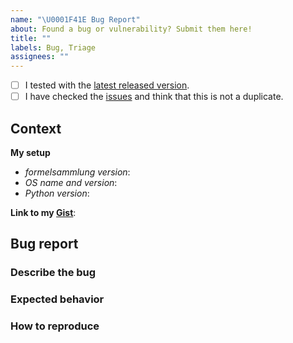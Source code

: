 ```yaml
---
name: "\U0001F41E Bug Report"
about: Found a bug or vulnerability? Submit them here!
title: ""
labels: Bug, Triage
assignees: ""
---
```


<!--
    First of all thank you for discovering and submitting an issue.

    Before submitting the issue please check the checklist below and
    make sure that all boxes are ticked after you have fulfilled their tasks.
-->

<!-- For checking the box add an `x` between the brackets like so: [x] -->

- [ ] I tested with the [latest released version](https://github.com/Cielquan/formelsammlung/releases/latest).
- [ ] I have checked the [issues](https://github.com/Cielquan/formelsammlung/issues) and think that this is not a duplicate.

<!-- Now please share some context information with us. -->

## Context

**My setup**

- _formelsammlung version_:
- _OS name and version_:
- _Python version_:

<!--
    If you have files or command line outputs to share
    please put them into a gist and add the link below.
    https://gist.github.com/
-->

**Link to my [Gist](https://gist.github.com/)**:

<!-- Replace with link -->

## Bug report

<!--
    Now please explain your issue, please be descriptive.
    The three sections below may help you to structure your report.
    If you cannot make use of the sections you may omit and delete them.
-->

### Describe the bug

<!-- A clear and concise description of what the bug is. -->

### Expected behavior

<!-- A clear and concise description of what you expected to happen. -->

### How to reproduce

<!--
    Steps to reproduce the behavior:
    1. Go to '...'
    2. Click on '....'
    3. Scroll down to '....'
    4. See error
-->
